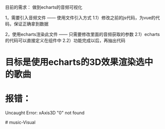 目前的需求：
做到echarts的音频可视化

1，需要引入音频文件 —— 使用文件引入方式
  1.1）修改之前的js代码，为vue的代码，保证正确拿到数据
  
2，使用echarts渲染此文件 —— 只需要修改里面的音频获取的参数
  2.1）echarts的代码可以直接定义在组件中
  2.2）功能完成以后，再抽出代码

# 目标是使用echarts的3D效果渲染选中的歌曲

# 报错：
Uncaught Error: xAxis3D "0" not found

#   m u s i c - V i s u a l  
 